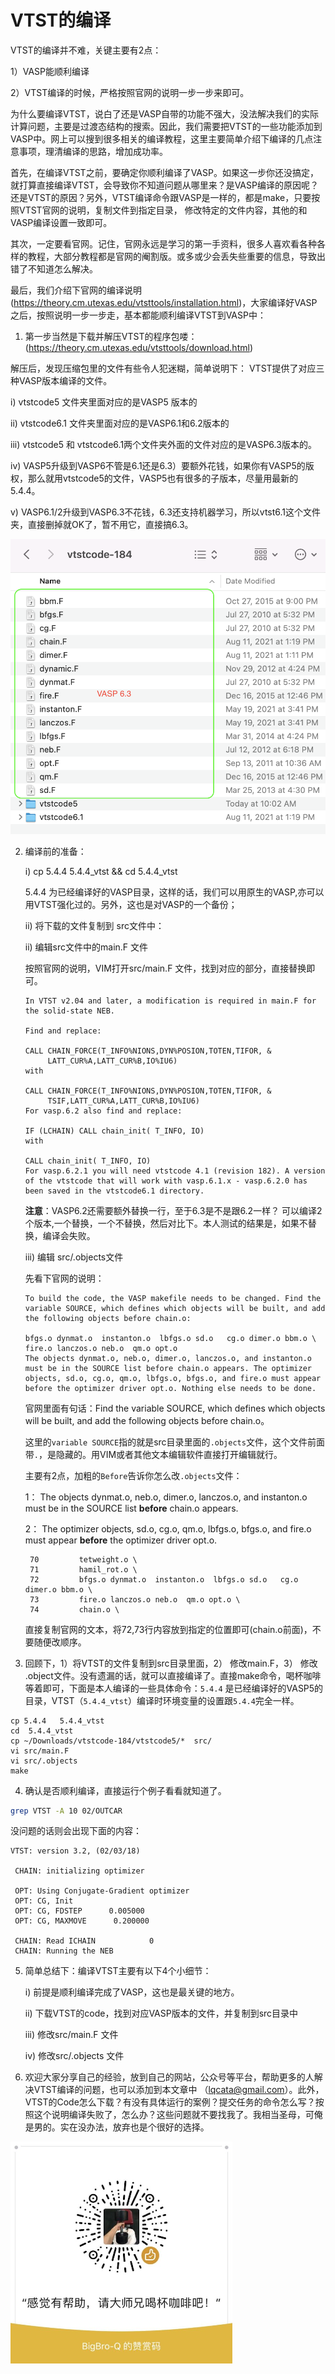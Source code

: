 # VTST的编译

VTST的编译并不难，关键主要有2点：

1）VASP能顺利编译

2）VTST编译的时候，严格按照官网的说明一步一步来即可。


为什么要编译VTST，说白了还是VASP自带的功能不强大，没法解决我们的实际计算问题，主要是过渡态结构的搜索。因此，我们需要把VTST的一些功能添加到VASP中。网上可以搜到很多相关的编译教程，这里主要简单介绍下编译的几点注意事项，理清编译的思路，增加成功率。

首先，在编译VTST之前，要确定你顺利编译了VASP。如果这一步你还没搞定，就打算直接编译VTST，会导致你不知道问题从哪里来？是VASP编译的原因呢？还是VTST的原因？另外，VTST编译命令跟VASP是一样的，都是make，只要按照VTST官网的说明，复制文件到指定目录， 修改特定的文件内容，其他的和VASP编译设置一致即可。

其次，一定要看官网。记住，官网永远是学习的第一手资料，很多人喜欢看各种各样的教程，大部分教程都是官网的阉割版。或多或少会丢失些重要的信息，导致出错了不知道怎么解决。

最后，我们介绍下官网的编译说明 (https://theory.cm.utexas.edu/vtsttools/installation.html)，大家编译好VASP之后，按照说明一步一步走，基本都能顺利编译VTST到VASP中：

1. 第一步当然是下载并解压VTST的程序包喽：(https://theory.cm.utexas.edu/vtsttools/download.html)

解压后，发现压缩包里的文件有些令人犯迷糊，简单说明下： VTST提供了对应三种VASP版本编译的文件。

i)  vtstcode5 文件夹里面对应的是VASP5 版本的

ii) vtstcode6.1 文件夹里面对应的是VASP6.1和6.2版本的

iii) vtstcode5 和 vtstcode6.1两个文件夹外面的文件对应的是VASP6.3版本的。

iv) VASP5升级到VASP6不管是6.1还是6.3）要额外花钱，如果你有VASP5的版权，那么就用vtstcode5的文件，VASP5也有很多的子版本，尽量用最新的5.4.4。

v)  VASP6.1/2升级到VASP6.3不花钱，6.3还支持机器学习，所以vtst6.1这个文件夹，直接删掉就OK了，暂不用它，直接搞6.3。

![](IN10/IN10_1.png)


2) 编译前的准备：

   i) cp 5.4.4   5.4.4_vtst   && cd  5.4.4_vtst  

   5.4.4 为已经编译好的VASP目录，这样的话，我们可以用原生的VASP,亦可以用VTST强化过的。另外，这也是对VASP的一个备份；

   ii) 将下载的文件复制到 src文件中： 

   ii) 编辑src文件中的main.F 文件

   按照官网的说明，VIM打开src/main.F 文件，找到对应的部分，直接替换即可。 

   

   ```
   In VTST v2.04 and later, a modification is required in main.F for the solid-state NEB.
   
   Find and replace:
   
   CALL CHAIN_FORCE(T_INFO%NIONS,DYN%POSION,TOTEN,TIFOR, &
        LATT_CUR%A,LATT_CUR%B,IO%IU6)
   with
   
   CALL CHAIN_FORCE(T_INFO%NIONS,DYN%POSION,TOTEN,TIFOR, &
        TSIF,LATT_CUR%A,LATT_CUR%B,IO%IU6)
   For vasp.6.2 also find and replace:
   
   IF (LCHAIN) CALL chain_init( T_INFO, IO)
   with
   
   CALL chain_init( T_INFO, IO)
   For vasp.6.2.1 you will need vtstcode 4.1 (revision 182). A version of the vtstcode that will work with vasp.6.1.x - vasp.6.2.0 has been saved in the vtstcode6.1 directory.
   ```

   **注意**：VASP6.2还需要额外替换一行，至于6.3是不是跟6.2一样？ 可以编译2个版本,一个替换，一个不替换，然后对比下。本人测试的结果是，如果不替换，编译会失败。

   
   iii) 编辑 src/.objects文件

   先看下官网的说明：

   ```
   To build the code, the VASP makefile needs to be changed. Find the variable SOURCE, which defines which objects will be built, and add the following objects before chain.o:
   
   bfgs.o dynmat.o  instanton.o  lbfgs.o sd.o   cg.o dimer.o bbm.o \
   fire.o lanczos.o neb.o  qm.o opt.o
   The objects dynmat.o, neb.o, dimer.o, lanczos.o, and instanton.o must be in the SOURCE list before chain.o appears. The optimizer objects, sd.o, cg.o, qm.o, lbfgs.o, bfgs.o, and fire.o must appear before the optimizer driver opt.o. Nothing else needs to be done. 
   ```

   官网里面有句话：Find the variable SOURCE, which defines which objects will be built, and add the following objects before chain.o。

   这里的`variable SOURCE`指的就是src目录里面的`.objects`文件，这个文件前面带`.`，是隐藏的。用VIM或者其他文本编辑软件直接打开编辑就行。

   主要有2点，加粗的`Before`告诉你怎么改`.objects`文件：

   1： The objects dynmat.o, neb.o, dimer.o, lanczos.o, and instanton.o must be in the SOURCE list **before** chain.o appears. 

   2： The optimizer objects, sd.o, cg.o, qm.o, lbfgs.o, bfgs.o, and fire.o must appear **before** the optimizer driver opt.o. 

   ```
    70         tetweight.o \
    71         hamil_rot.o \
    72         bfgs.o dynmat.o  instanton.o  lbfgs.o sd.o   cg.o dimer.o bbm.o \
    73         fire.o lanczos.o neb.o  qm.o opt.o \
    74         chain.o \
   ```

   直接复制官网的文本，将72,73行内容放到指定的位置即可(chain.o前面)，不要随便改顺序。

3) 回顾下，1）将VTST的文件复制到src目录里面，2） 修改main.F，3） 修改 .object文件。没有遗漏的话，就可以直接编译了。直接make命令，喝杯咖啡等着即可，下面是本人编译的一些具体命令：`5.4.4` 是已经编译好的VASP5的目录，VTST（`5.4.4_vtst`）编译时环境变量的设置跟`5.4.4`完全一样。

```
cp 5.4.4   5.4.4_vtst  
cd  5.4.4_vtst  
cp ~/Downloads/vtstcode-184/vtstcode5/*  src/
vi src/main.F
vi src/.objects
make 
```

4. 确认是否顺利编译，直接运行个例子看看就知道了。

```bash
grep VTST -A 10 02/OUTCAR
```

没问题的话则会出现下面的内容：

```
VTST: version 3.2, (02/03/18)

 CHAIN: initializing optimizer
 
 OPT: Using Conjugate-Gradient optimizer
 OPT: CG, Init
 OPT: CG, FDSTEP      0.005000
 OPT: CG, MAXMOVE      0.200000
 
 CHAIN: Read ICHAIN            0
 CHAIN: Running the NEB
```



5. 简单总结下：编译VTST主要有以下4个小细节：

   i) 前提是顺利编译完成了VASP，这也是最关键的地方。

   ii) 下载VTST的code，找到对应VASP版本的文件，并复制到src目录中

   iii) 修改src/main.F 文件

   iv) 修改src/.objects 文件

6. 欢迎大家分享自己的经验，放到自己的网站，公众号等平台，帮助更多的人解决VTST编译的问题，也可以添加到本文章中 （lqcata@gmail.com）。此外，VTST的Code怎么下载？有没有具体运行的案例？提交任务的命令怎么写？按照这个说明编译失败了，怎么办？这些问题就不要找我了。我相当圣母，可俺是男的。实在没办法，放弃也是个很好的选择。

<img src="IN10/coffee.jpg" style="zoom:50%;" />
